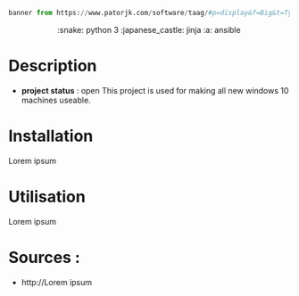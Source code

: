 ```python 
banner from https://www.patorjk.com/software/taag/#p=display&f=Big&t=Type%20Something%20
```
<p align="center">
:snake: python 3
:japanese_castle: jinja
:a: ansible
</p>

# Description
- **project status** : open
This project is used for making all new windows 10 machines useable.


# Installation

Lorem ipsum

# Utilisation 

Lorem ipsum

# Sources :

- http://Lorem ipsum